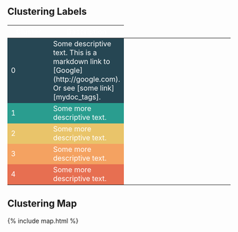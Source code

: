 ## Clustering Labels

<table style="color: white">
<colgroup>
<col width="20%" />
<col width="20%" />
<col width="20%" />
<col width="20%" />
<col width="20%" />
</colgroup>
<thead>
<tr class="header">
<th>Cluster</th>
<th>Description</th>
</tr>
</thead>
<tbody>
  
<tr style="background-color: #264653">
<td markdown="span"> 0 </td>
<td markdown="span">Some descriptive text. This is a markdown link to [Google](http://google.com). Or see [some link][mydoc_tags].</td>
</tr>
  
<tr style="background-color: #2a9d8f">
<td markdown="span"> 1 </td>
<td markdown="span">Some more descriptive text.</td>
</tr>

<tr style="background-color: #e9c46a">
<td markdown="span"> 2 </td>
<td markdown="span">Some more descriptive text.</td>
</tr>

<tr style="background-color: #f4a261">
<td markdown="span"> 3 </td>
<td markdown="span">Some more descriptive text.</td>
</tr>

<tr style="background-color: #e76f51">
<td markdown="span"> 4 </td>
<td markdown="span">Some more descriptive text.</td>
</tr>

</tbody>
</table>

## Clustering Map

{% include map.html %}

